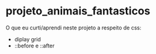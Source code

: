 # projeto_animais_fantasticos

O que eu curti/aprendi neste projeto a respeito de css:
- diplay grid
- ::before e ::after
